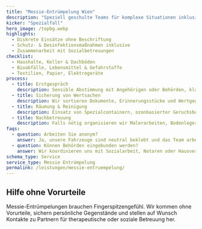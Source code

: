 ```yaml
---
title: "Messie-Entrümpelung Wien"
description: "Speziell geschulte Teams für komplexe Situationen inklusive Desinfektion und Sozialarbeit-geeigneter Dokumentation."
kicker: "Spezialfall"
hero_image: /topbg.webp
highlights:
  - Diskrete Einsätze ohne Beschriftung
  - Schutz- & Desinfektionsmaßnahmen inklusive
  - Zusammenarbeit mit Sozialbetreuungen
checklist:
  - Haushalte, Keller & Dachböden
  - Bioabfälle, Lebensmittel & Gefahrstoffe
  - Textilien, Papier, Elektrogeräte
process:
  - title: Erstgespräch
    description: Sensible Abstimmung mit Angehörigen oder Behörden, klare Zieldefinition.
  - title: Sicherung von Wertsachen
    description: Wir sortieren Dokumente, Erinnerungsstücke und Wertgegenstände heraus.
  - title: Räumung & Reinigung
    description: Einsatz von Spezialcontainern, ozonbasierter Geruchsbeseitigung und Desinfektion.
  - title: Nachbetreuung
    description: Falls nötig organisieren wir Malerarbeiten, Bodenleger oder Sozialdienste.
faqs:
  - question: Arbeiten Sie anonym?
    answer: Ja, unsere Fahrzeuge sind neutral beklebt und das Team arbeitet äußerst diskret.
  - question: Können Behörden eingebunden werden?
    answer: Wir koordinieren uns mit Sozialarbeit, Notaren oder Hausverwaltungen und liefern Protokolle.
schema_type: Service
service_type: Messie Entrümpelung
permalink: /leistungen/messie-entruempelung/
---
```

## Hilfe ohne Vorurteile

Messie-Entrümpelungen brauchen Fingerspitzengefühl. Wir kommen ohne Vorurteile, sichern persönliche Gegenstände und stellen auf Wunsch Kontakte zu Partnern für therapeutische oder soziale Betreuung her.
